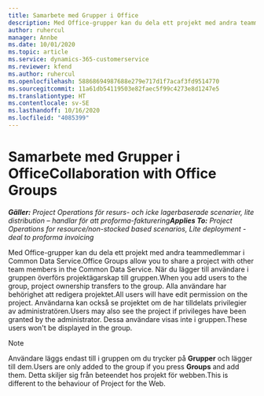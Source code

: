 ```yaml
---
title: Samarbete med Grupper i Office
description: Med Office-grupper kan du dela ett projekt med andra teammedlemmar i Common Data Service.
author: ruhercul
manager: Annbe
ms.date: 10/01/2020
ms.topic: article
ms.service: dynamics-365-customerservice
ms.reviewer: kfend
ms.author: ruhercul
ms.openlocfilehash: 58868694987688e279e717d1f7acaf3fd9514770
ms.sourcegitcommit: 11a61db54119503e82faec5f99c4273e8d1247e5
ms.translationtype: HT
ms.contentlocale: sv-SE
ms.lasthandoff: 10/16/2020
ms.locfileid: "4085399"
---
```

# <a name="collaboration-with-office-groups"></a><span data-ttu-id="dd6e8-103">Samarbete med Grupper i Office</span><span class="sxs-lookup"><span data-stu-id="dd6e8-103">Collaboration with Office Groups</span></span>

<span data-ttu-id="dd6e8-104">_**Gäller:** Project Operations för resurs- och icke lagerbaserade scenarier, lite distribution – handlar för att proforma-fakturering_</span><span class="sxs-lookup"><span data-stu-id="dd6e8-104">_**Applies To:** Project Operations for resource/non-stocked based scenarios, Lite deployment - deal to proforma invoicing_</span></span>

<span data-ttu-id="dd6e8-105">Med Office-grupper kan du dela ett projekt med andra teammedlemmar i Common Data Service.</span><span class="sxs-lookup"><span data-stu-id="dd6e8-105">Office Groups allow you to share a project with other team members in the Common Data Service.</span></span> <span data-ttu-id="dd6e8-106">När du lägger till användare i gruppen överförs projektägarskap till gruppen.</span><span class="sxs-lookup"><span data-stu-id="dd6e8-106">When you add users to the group, project ownership transfers to the group.</span></span> <span data-ttu-id="dd6e8-107">Alla användare har behörighet att redigera projektet.</span><span class="sxs-lookup"><span data-stu-id="dd6e8-107">All users will have edit permission on the project.</span></span> <span data-ttu-id="dd6e8-108">Användarna kan också se projektet om de har tilldelats privilegier av administratören.</span><span class="sxs-lookup"><span data-stu-id="dd6e8-108">Users may also see the project if privileges have been granted by the administrator.</span></span> <span data-ttu-id="dd6e8-109">Dessa användare visas inte i gruppen.</span><span class="sxs-lookup"><span data-stu-id="dd6e8-109">These users won't be displayed in the group.</span></span>

> [!NOTE] 
> <span data-ttu-id="dd6e8-110">Användare läggs endast till i gruppen om du trycker på **Grupper** och lägger till dem.</span><span class="sxs-lookup"><span data-stu-id="dd6e8-110">Users are only added to the group if you press **Groups** and add them.</span></span> <span data-ttu-id="dd6e8-111">Detta skiljer sig från beteendet hos projekt för webben.</span><span class="sxs-lookup"><span data-stu-id="dd6e8-111">This is different to the behaviour of Project for the Web.</span></span> 

